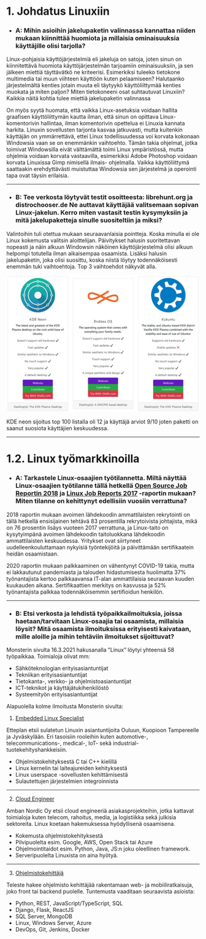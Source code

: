 # 1\. Johdatus Linuxiin

- ### A: Mihin asioihin jakelupaketin valinnassa kannattaa niiden mukaan kiinnittää huomiota ja millaisia ominaisuuksia käyttäjille olisi tarjolla?

Linux-pohjaisia käyttöjärjestelmiä eli jakeluja on satoja, joten sinun on kiinnitettävä huomiota käyttöjärjestelmän tarjoamiin ominaisuuksiin, ja sen jälkeen miettiä täyttävätkö ne kriteerisi. Esimerkiksi tuleeko tietokone multimedia tai muun viihteen käyttöön kuten pelaamiseen? Halutaanko järjestelmältä kenties jotain muuta eli täytyykö käyttöliittymää kenties muokata ja miten paljon? Miten tietokoneeni osat suhtautuvat Linuxiin? Kaikkia näitä kohtia tulee miettiä jakelupaketin valinnassa

On myös syytä huomata, että vaikka Linux-asetuksia voidaan hallita graafisen käyttöliittymän kautta ilman, että sinun on opittava Linux-komentorivin hallintaa, ilman komentorivin opettelua ei Linuxia kannata harkita. Linuxin sovellusten tarjonta kasvaa jatkuvasti, mutta kuitenkin käyttäjän on ymmärrettävä, ettei Linux todellisuudessa voi korvata kokonaan Windowsia vaan se on enemmänkin vaihtoehto. Tämän takia ohjelmat, jotka toimivat Windowsilla eivät välttämättä toimi Linux ympäristössä, mutta ohjelmia voidaan korvata vastaavilla, esimerkiksi Adobe Photoshop voidaan korvata Linuxissa Gimp nimisellä ilmais- ohjelmalla.  Vaikka käyttöliittymä saattaakin erehdyttävästi muistuttaa Windowsia sen järjestelmä ja operointi tapa ovat täysin erilaisia.

---

- ### B: Tee verkosta löytyvät testit osoitteesta: librehunt.org ja distrochooser.de Ne auttavat käyttäjää valitsemaan sopivan Linux-jakelun. Kerro miten vastasit testin kysymyksiin ja mitä jakelupaketteja sinulle suositeltiin ja miksi?

Valintoihin tuli otettua mukaan seuraavanlaisia pointteja. Koska minulla ei ole Linux kokemusta valitsin aloittelijan. Päivitykset halusin suoritettavan nopeasti ja näin alkuun Windowsin näköinen käyttöjärjestelmä olisi alkuun helpompi totutella ilman aikaisempaa osaamista. Lisäksi halusin jakelupaketin, joka olisi suosittu, koska niistä löytyy todennäköisesti enemmän tuki vaihtoehtoja.  Top 3 vaihtoehdot näkyvät alla.

![](https://raw.githubusercontent.com/PetteriHavia/E9955-3003-Linux-Johdatus/main/src/Kuvat/jakelupaketit.jpg)


KDE neon sijoitus top 100 listalla oli 12 ja käyttäjä arviot 9/10 joten paketti on saanut suosiota käyttäjien keskuudessa.

---

# 1.2\. Linux työmarkkinoilla

- ### A: Tarkastele Linux-osaajien työtilannetta. Miltä näyttää Linux-osaajien työtilanne tällä hetkellä [Open Source Job Reportin 2018](https://www.linuxfoundation.org/wp-content/uploads/2019/10/osjobsreport_2018.pdf) ja [Linux Job Reports 2017](https://resources.linuxfoundation.org/LF+Core/publication_Linux_2017_Jobs_Report_final.pdf) -raportin mukaan? Miten tilanne on kehittynyt edellisiin vuosiin verrattuna?

2018 raportin mukaan avoimen lähdekoodin ammattilaisten rekrytointi on tällä hetkellä ensisijainen tehtävä 83 prosentilla rekrytoivista johtajista, mikä on 76 prosentin lisäys vuoteen 2017 verrattuna, ja Linux-taito on kysytyimpänä avoimen lähdekoodin taitoluokkana lähdekoodin ammattilaisten keskuudessa. Yritykset ovat siirtyneet uudelleenkouluttamaan nykyisiä työntekijöitä ja päivittämään sertifikaatein heidän osaamistaan.

2020 raportin mukaan palkkaaminen on vähentynyt COVID-19 takia, mutta ei lakkautunut pandemiasta ja talouden hidastumisesta huolimatta 37% työnantajista kertoo palkkaavansa IT-alan ammattilaisia seuraavan kuuden kuukauden aikana.  Sertifikaattien merkitys on kasvussa ja 52% työnantajista palkkaa todennäköisemmin sertifioidun henkilön.

---

- ### B: Etsi verkosta ja lehdistä työpaikkailmoituksia, joissa haetaan/tarvitaan Linux-osaajia tai osaamista, millaisia löysit? Mitä osaamista ilmoituksissa erityisesti kaivataan, mille aloille ja mihin tehtäviin ilmoitukset sijoittuvat?

Monsterin sivulta 16.3.2021 hakusanalla ”Linux” löytyi yhteensä 58 työpaikkaa. Toimialoja olivat mm:

- Sähköteknologian erityisasiantuntijat
- Tekniikan erityisasiantuntijat
- Tietokanta-, verkko- ja ohjelmistoasiantuntijat
- ICT-teknikot ja käyttäjätukihenkilöstö
- Systeemityön erityisasiantuntijat

Alapuolella kolme ilmoitusta Monsterin sivulta:

1. [Embedded Linux Specialist](https://raw.githubusercontent.com/PetteriHavia/E9955-3003-Linux-Johdatus/main/src/Kuvat/ilmoitus1.jpg)

Etteplan etsii sulatetun Linuxin asiantuntijoita Ouluun, Kuopioon Tampereelle ja Jyväskylään. Eri tasoisiin rooleihin kuten automotive-, telecommunications-, medical-, IoT- sekä industrial- tuotekehityshankkeisiin.

- Ohjelmistokehityksestä C tai C++ kielillä
- Linux kernelin tai laiteajureiden kehityksestä
- Linux userspace -sovellusten kehittämisestä
- Sulautettujen järjestelmien integroinnista

---

2. [Cloud Engineer](https://raw.githubusercontent.com/PetteriHavia/E9955-3003-Linux-Johdatus/main/src/Kuvat/ilmoitus3.jpg)

Amban Nordic Oy etsii cloud engineeriä asiakasprojekteihin, jotka kattavat toimialoja kuten telecom, rahoitus, media, ja logistiikka sekä julkisia sektoreita. Linux koetaan hakemuksessa hyödyllisenä osaamisena.

- Kokemusta ohjelmistokehityksestä
- Pilvipuolelta esim. Google, AWS, Open Stack tai Azure
- Ohjelmointitaidot esim. Python, Java, JS:n joku oleellinen framework.
- Serveripuolelta Linuxista on aina hyötyä.

---

3. [Ohjelmistokehittäjä](https://raw.githubusercontent.com/PetteriHavia/E9955-3003-Linux-Johdatus/main/src/Kuvat/ilmoitus2.jpg)

Teleste hakee ohjelmisto kehittäjää rakentamaan web- ja mobiiliratkaisuja, joko front tai backend puolelle. Tuntemusta vaaditaan seuraavista asioista:

- Python, REST, JavaScript/TypeScript, SQL
- Django, Flask, ReactJS
- SQL Server, MongoDB
- Linux, Windows Server, Azure
- DevOps, Git, Jenkins, Docker
